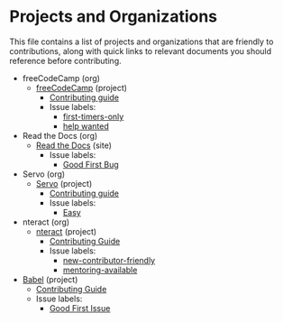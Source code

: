 # Projects and Organizations

This file contains a list of projects and organizations that are friendly to
contributions, along with quick links to relevant documents you should reference
before contributing.

- freeCodeCamp (org)
    - [freeCodeCamp](https://github.com/FreeCodeCamp/FreeCodeCamp/) (project)
        - [Contributing guide](https://github.com/FreeCodeCamp/FreeCodeCamp/blob/staging/CONTRIBUTING.md)
        - Issue labels:
            - [first-timers-only](https://github.com/FreeCodeCamp/FreeCodeCamp/issues?q=is%3Aopen+is%3Aissue+label%3Afirst-timers-only)
            - [help wanted](https://github.com/freeCodeCamp/freeCodeCamp/issues?q=is%3Aopen+is%3Aissue+label%3A%22help+wanted%22)
- Read the Docs (org)
    - [Read the Docs](http://docs.readthedocs.io/en/latest/index.html) (site)
        - Issue labels:
            - [Good First Bug](https://github.com/rtfd/readthedocs.org/issues?q=is%3Aopen+is%3Aissue+label%3A%22Good+First+Bug%22)
- Servo (org)
    - [Servo](https://starters.servo.org/) (project)
        - [Contributing guide](https://github.com/servo/servo/blob/master/CONTRIBUTING.md)
        - Issue labels:
            - [Easy](https://github.com/servo/servo/issues?q=is%3Aissue+is%3Aopen+label%3AE-easy)
- nteract (org)
    - [nteract](https://github.com/nteract/nteract) (project)
        - [Contributing Guide](https://github.com/nteract/nteract/blob/master/CONTRIBUTING.md)
        - Issue labels:
            - [new-contributor-friendly](https://github.com/search?utf8=%E2%9C%93&q=user%3Anteract+is%3Aissue+is%3Aopen+is%3Anew-contributor-friendly)
            - [mentoring-available](https://github.com/search?utf8=%E2%9C%93&q=user%3Anteract+is%3Aissue+is%3Aopen+is%3Amentoring-available&type=Issues&ref=searchresults)
- [Babel](https://github.com/babel/babel) (project)
    - [Contributing Guide](https://github.com/babel/babel/blob/master/CONTRIBUTING.md)
    - Issue labels:
        - [Good First Issue](https://github.com/babel/babel/issues?q=is%3Aissue+is%3Aopen+label%3A%22good+first+issue%22)
